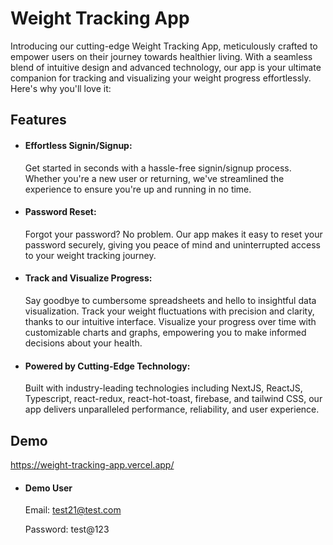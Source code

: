 # Weight Tracking App

Introducing our cutting-edge Weight Tracking App, meticulously crafted to empower users on their journey towards healthier living. With a seamless blend of intuitive design and advanced technology, our app is your ultimate companion for tracking and visualizing your weight progress effortlessly. Here's why you'll love it:

## Features

- #### Effortless Signin/Signup:

  Get started in seconds with a hassle-free signin/signup process. Whether you're a new user or returning, we've streamlined the experience to ensure you're up and running in no time.

- #### Password Reset:

  Forgot your password? No problem. Our app makes it easy to reset your password securely, giving you peace of mind and uninterrupted access to your weight tracking journey.

- #### Track and Visualize Progress:

  Say goodbye to cumbersome spreadsheets and hello to insightful data visualization. Track your weight fluctuations with precision and clarity, thanks to our intuitive interface. Visualize your progress over time with customizable charts and graphs, empowering you to make informed decisions about your health.

- #### Powered by Cutting-Edge Technology:
  Built with industry-leading technologies including NextJS, ReactJS, Typescript, react-redux, react-hot-toast, firebase, and tailwind CSS, our app delivers unparalleled performance, reliability, and user experience.

## Demo

https://weight-tracking-app.vercel.app/

- #### Demo User

  Email: test21@test.com

  Password: test@123
